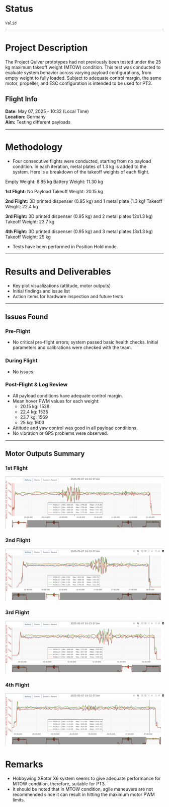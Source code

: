 # Status  

`Valid`

---

# Project Description

The Project Quiver prototypes had not previously been tested under the 25 kg maximum takeoff weight (MTOW) condition. This test was conducted to evaluate system behavior across varying payload configurations, from empty weight to fully loaded. Subject to adequate control margin, the same motor, propeller, and ESC configuration is intended to be used for PT3.

## Flight Info
**Date:** May 07, 2025 - 10:32 (Local Time)  
**Location:** Germany  
**Aim:** Testing different payloads

---

# Methodology

- Four consecutive flights were conducted, starting from no payload condition. In each iteration, metal plates of 1.3 kg is added to the system. Here is a breakdown of the takeoff weights of each flight.

Empty Weight: 8.85 kg
Battery Weight: 11.30 kg

**1st Flight:**
No Payload
Takeoff Weight: 20.15 kg

**2nd Flight:**
3D printed dispenser (0.95 kg) and 1 metal plate (1.3 kg)
Takeoff Weight: 22.4 kg

**3rd Flight:**
3D printed dispenser (0.95 kg) and 2 metal plates (2x1.3 kg)
Takeoff Weight: 23.7 kg

**4th Flight:**
3D printed dispenser (0.95 kg) and 3 metal plates (3x1.3 kg)
Takeoff Weight: 25 kg

- Tests have been performed in Position Hold mode.

---

# Results and Deliverables

- Key plot visualizations (attitude, motor outputs)  
- Initial findings and issue list  
- Action items for hardware inspection and future tests  

---

## Issues Found

###  Pre-Flight

- No critical pre-flight errors; system passed basic health checks. Initial parameters and calibrations were checked with the team.

###  During Flight

- No issues.

### Post-Flight & Log Review

- All payload conditions have adequate control margin. 
- Mean hover PWM values for each weight:
	- 20.15 kg: 1528
	- 22.4 kg: 1535
	- 23.7 kg: 1569
	- 25 kg: 1603
- Attitude and yaw control was good in all payload conditions.
- No vibration or GPS problems were observed.

---

## Motor Outputs Summary

### 1st Flight
![enter image description here](images/servo1.png)

### 2nd Flight
![enter image description here](images/servo2.png)

### 3rd Flight
![enter image description here](images/servo3.png)

### 4th Flight
![enter image description here](images/servo4.png)

# Remarks
- Hobbywing XRotor X6 system seems to give adequate performance for MTOW condition, therefore, suitable for PT3.
- It should be noted that in MTOW condition, agile maneuvers are not recommended since it can result in hitting the maximum motor PWM limits.


